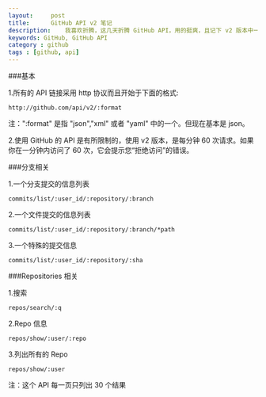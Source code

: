 ```yaml
---
layout:     post
title:      GitHub API v2 笔记
description:    我喜欢折腾，这几天折腾 GitHub API，用的挺爽，且记下 v2 版本中一些常用的东西。
keywords: GitHub, GitHub API
category : github
tags : [github, api]
---
```


###基本

1.所有的 API 链接采用 http 协议而且开始于下面的格式:


    http://github.com/api/v2/:format

注：":format" 是指 "json","xml" 或者 "yaml" 中的一个。但现在基本是 json。

2.使用 GitHub 的 API 是有所限制的，使用 v2 版本，是每分钟 60 次请求。如果你在一分钟内访问了 60 次，它会提示您“拒绝访问”的错误。

###分支相关

1.一个分支提交的信息列表

    commits/list/:user_id/:repository/:branch

2.一个文件提交的信息列表

    commits/list/:user_id/:repository/:branch/*path

3.一个特殊的提交信息

    commits/list/:user_id/:repository/:sha

###Repositories 相关

1.搜索

    repos/search/:q

2.Repo 信息

    repos/show/:user/:repo

3.列出所有的 Repo

    repos/show/:user

注：这个 API 每一页只列出 30 个结果
